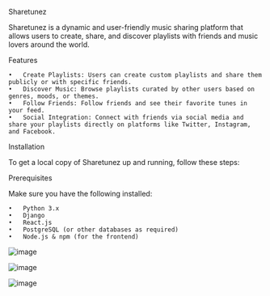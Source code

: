 Sharetunez

Sharetunez is a dynamic and user-friendly music sharing platform that allows users to create, share, and discover playlists with friends and music lovers around the world.

Features

	•	Create Playlists: Users can create custom playlists and share them publicly or with specific friends.
	•	Discover Music: Browse playlists curated by other users based on genres, moods, or themes.
	•	Follow Friends: Follow friends and see their favorite tunes in your feed.
	•	Social Integration: Connect with friends via social media and share your playlists directly on platforms like Twitter, Instagram, and Facebook.

Installation

To get a local copy of Sharetunez up and running, follow these steps:

Prerequisites

Make sure you have the following installed:

	•	Python 3.x
	•	Django
	•	React.js
	•	PostgreSQL (or other databases as required)
	•	Node.js & npm (for the frontend)

 
 ![image](https://github.com/user-attachments/assets/414b9c22-080e-4dbd-abc8-5b6ae36275ce)

![image](https://github.com/user-attachments/assets/4d11f2de-b42e-4a5b-9488-ad115276b780)

![image](https://github.com/user-attachments/assets/b6ba4114-04a8-4be2-9bce-e94729a260ef)


